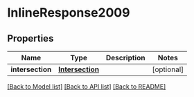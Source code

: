 # InlineResponse2009

## Properties
Name | Type | Description | Notes
------------ | ------------- | ------------- | -------------
**intersection** | [**Intersection**](Intersection.md) |  | [optional] 

[[Back to Model list]](../README.md#documentation-for-models) [[Back to API list]](../README.md#documentation-for-api-endpoints) [[Back to README]](../README.md)

